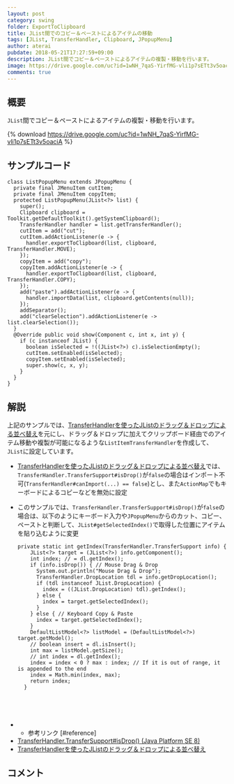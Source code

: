 ```yaml
---
layout: post
category: swing
folder: ExportToClipboard
title: JList間でのコピー＆ペーストによるアイテムの移動
tags: [JList, TransferHandler, Clipboard, JPopupMenu]
author: aterai
pubdate: 2018-05-21T17:27:59+09:00
description: JList間でコピー＆ペーストによるアイテムの複製・移動を行います。
image: https://drive.google.com/uc?id=1wNH_7qaS-YirfMG-vli1p7sETt3v5oaciA
comments: true
---
```

## 概要
`JList`間でコピー＆ペーストによるアイテムの複製・移動を行います。

{% download https://drive.google.com/uc?id=1wNH_7qaS-YirfMG-vli1p7sETt3v5oaciA %}

## サンプルコード
<pre class="prettyprint"><code>class ListPopupMenu extends JPopupMenu {
  private final JMenuItem cutItem;
  private final JMenuItem copyItem;
  protected ListPopupMenu(JList&lt;?&gt; list) {
    super();
    Clipboard clipboard = Toolkit.getDefaultToolkit().getSystemClipboard();
    TransferHandler handler = list.getTransferHandler();
    cutItem = add("cut");
    cutItem.addActionListener(e -&gt; {
      handler.exportToClipboard(list, clipboard, TransferHandler.MOVE);
    });
    copyItem = add("copy");
    copyItem.addActionListener(e -&gt; {
      handler.exportToClipboard(list, clipboard, TransferHandler.COPY);
    });
    add("paste").addActionListener(e -&gt; {
      handler.importData(list, clipboard.getContents(null));
    });
    addSeparator();
    add("clearSelection").addActionListener(e -&gt; list.clearSelection());
  }
  @Override public void show(Component c, int x, int y) {
    if (c instanceof JList) {
      boolean isSelected = !((JList&lt;?&gt;) c).isSelectionEmpty();
      cutItem.setEnabled(isSelected);
      copyItem.setEnabled(isSelected);
      super.show(c, x, y);
    }
  }
}
</code></pre>

## 解説
上記のサンプルでは、[TransferHandlerを使ったJListのドラッグ＆ドロップによる並べ替え](https://ateraimemo.com/Swing/DnDReorderList.html)を元にし、ドラッグ＆ドロップに加えてクリップボード経由でのアイテム移動や複製が可能になるような`ListItemTransferHandler`を作成して、`JList`に設定しています。

- [TransferHandlerを使ったJListのドラッグ＆ドロップによる並べ替え](https://ateraimemo.com/Swing/DnDReorderList.html)では、`TransferHandler.TransferSupport#isDrop()`が`false`の場合はインポート不可(`TransferHandler#canImport(...) == false`)とし、また`ActionMap`でもキーボードによるコピーなどを無効に設定
- このサンプルでは、`TransferHandler.TransferSupport#isDrop()`が`false`の場合は、以下のようにキーボード入力や`JPopupMenu`からのカット、コピー、ペーストと判断して、`JList#getSelectedIndex()`で取得した位置にアイテムを貼り込むように変更
    
    <pre class="prettyprint"><code>private static int getIndex(TransferHandler.TransferSupport info) {
      JList&lt;?&gt; target = (JList&lt;?&gt;) info.getComponent();
      int index; // = dl.getIndex();
      if (info.isDrop()) { // Mouse Drag &amp; Drop
        System.out.println("Mouse Drag &amp; Drop");
        TransferHandler.DropLocation tdl = info.getDropLocation();
        if (tdl instanceof JList.DropLocation) {
          index = ((JList.DropLocation) tdl).getIndex();
        } else {
          index = target.getSelectedIndex();
        }
      } else { // Keyboard Copy &amp; Paste
        index = target.getSelectedIndex();
      }
      DefaultListModel&lt;?&gt; listModel = (DefaultListModel&lt;?&gt;) target.getModel();
      // boolean insert = dl.isInsert();
      int max = listModel.getSize();
      // int index = dl.getIndex();
      index = index &lt; 0 ? max : index; // If it is out of range, it is appended to the end
      index = Math.min(index, max);
      return index;
    }
</code></pre>
- * 参考リンク [#reference]
- [TransferHandler.TransferSupport#isDrop() (Java Platform SE 8)](https://docs.oracle.com/javase/jp/8/docs/api/javax/swing/TransferHandler.TransferSupport.html#isDrop--)
- [TransferHandlerを使ったJListのドラッグ＆ドロップによる並べ替え](https://ateraimemo.com/Swing/DnDReorderList.html)

<!-- dummy comment line for breaking list -->

## コメント
